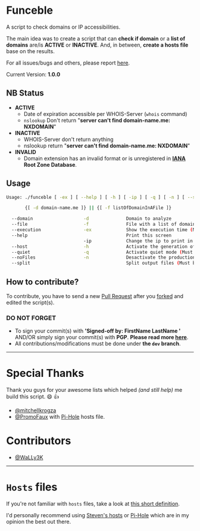 # Funceble

A script to check domains or IP accessibilities.

The main idea was to create a script that can **check if domain** or a **list of domains** are/is **ACTIVE** or **INACTIVE**. And, in between, **create a hosts file** base on the results.

For all issues/bugs and others, please report [here](https://github.com/funilrys/funceble/issues/new).

Current Version: **1.0.0**

## NB Status

* **ACTIVE**
    * Date of expiration accessible per WHOIS-Server (`whois` command)
    * `nslookup` Don't return "**server can't find domain-name.me: NXDOMAIN**"
* **INACTIVE**
    * WHOIS-Server don't return anything
    * nslookup return "**server can't find domain-name.me: NXDOMAIN**"
* **INVALID**
    * Domain extension has an invalid format or is unregistered in **[IANA](https://www.iana.org/domains/root/db) Root Zone Database**.

## Usage

```sh
Usage: ./funceble [ -ex ] [ --help ] [ -h ] [ -ip ] [ -q ] [ -n ] [ --split ]

       {[ -d domain-name.me ]} || {[ -f listOfDomainInAFile ]}

  --domain                   -d              Domain to analyze
  --file                     -f              File with a list of domains
  --execution                -ex             Show the execution time (Must be before -d or -f)
  --help                                     Print this screen
                             -ip             Change the ip to print in host file (Must be before -d or -f)
  --host                     -h              Activate the generation of host (Must be before -d or -f)
  --quiet                    -q              Activate quiet mode (Must be before -d or -f)
  --noFiles                  -n              Desactivate the production of output files (Must be before -d or -f)
  --split                                    Split output files (Must be before -d or -f)
```

## How to contribute?

To contribute, you have to send a new [Pull Request](https://github.com/funilrys/funceble/compare) after you [forked](https://github.com/funilrys/funceble/pulls#fork-destination-box) and edited the script(s).

### DO NOT FORGET

* To sign your commit(s) with **'Signed-off by: FirstName LastName <e at mail dot com>'** AND/OR simply sign your commit(s) with **PGP**. **Please read more [here](https://github.com/blog/2144-gpg-signature-verification)**.
* All contributions/modifications must be done under **the `dev` branch**.

____
# Special Thanks
Thank you guys for your awesome lists which helped _(and still help)_ me build this script. :smile: :+1:

* [@mitchellkrogza](https://github.com/mitchellkrogza)
* [@PromoFaux](https://github.com/PromoFaux) with [Pi-Hole](https://github.com/pi-hole/pi-hole) hosts file.

# Contributors

* [@WaLLy3K](https://github.com/WaLLy3K)

____
# `Hosts` files

If you're not familiar with `hosts` files, take a look at [this short definition](http://www.computerhope.com/jargon/h/hostsfil.htm).

I'd personally recommend using [Steven's hosts](https://github.com/StevenBlack/hosts) or [Pi-Hole](https://github.com/pi-hole/pi-hole) which are in my opinion the best out there.

